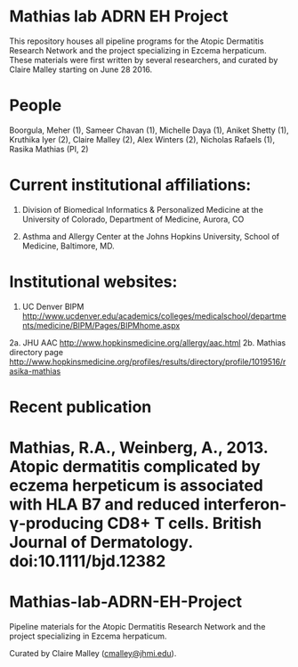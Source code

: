 # Mathias lab ADRN EH Project
This repository houses all pipeline programs for the Atopic Dermatitis Research Network and the project specializing in Ezcema herpaticum. These materials were first written by several researchers, and curated by Claire Malley starting on June 28 2016.

# People
Boorgula, Meher (1), Sameer Chavan (1), Michelle Daya (1), Aniket Shetty (1), Kruthika Iyer (2), Claire Malley (2), Alex Winters (2), Nicholas Rafaels (1), Rasika Mathias (PI, 2)

# Current institutional affiliations:

1. Division of Biomedical Informatics & Personalized Medicine at the University of Colorado, Department of Medicine, Aurora, CO

2. Asthma and Allergy Center at the Johns Hopkins University, School of Medicine, Baltimore, MD.

# Institutional websites:

1. UC Denver BIPM http://www.ucdenver.edu/academics/colleges/medicalschool/departments/medicine/BIPM/Pages/BIPMhome.aspx

2a. JHU AAC http://www.hopkinsmedicine.org/allergy/aac.html
2b. Mathias directory page http://www.hopkinsmedicine.org/profiles/results/directory/profile/1019516/rasika-mathias

# Recent publication

Mathias, R.A., Weinberg, A., 2013. Atopic dermatitis complicated by eczema herpeticum is associated with HLA B7 and reduced interferon‐γ‐producing CD8+ T cells. British Journal of Dermatology. doi:10.1111/bjd.12382
=======
# Mathias-lab-ADRN-EH-Project
Pipeline materials for the Atopic Dermatitis Research Network and the project specializing in Ezcema herpaticum.

Curated by Claire Malley (cmalley@jhmi.edu).

